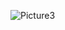 ![Picture3](https://user-images.githubusercontent.com/121323869/209973274-3754b1d3-3553-43c1-a2be-798abfe03a48.jpg)
